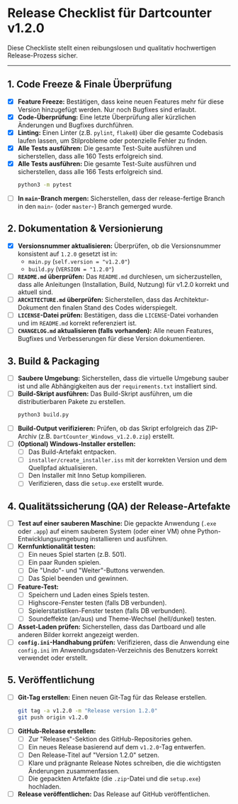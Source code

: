  # Release Checklist für Dartcounter v1.2.0

Diese Checkliste stellt einen reibungslosen und qualitativ hochwertigen Release-Prozess sicher.

---

## 1. Code Freeze & Finale Überprüfung

- [x] **Feature Freeze:** Bestätigen, dass keine neuen Features mehr für diese Version hinzugefügt werden. Nur noch Bugfixes sind erlaubt.
- [x] **Code-Überprüfung:** Eine letzte Überprüfung aller kürzlichen Änderungen und Bugfixes durchführen.
- [x] **Linting:** Einen Linter (z.B. `pylint`, `flake8`) über die gesamte Codebasis laufen lassen, um Stilprobleme oder potenzielle Fehler zu finden.
- [x] **Alle Tests ausführen:** Die gesamte Test-Suite ausführen und sicherstellen, dass alle 160 Tests erfolgreich sind.
- [x] **Alle Tests ausführen:** Die gesamte Test-Suite ausführen und sicherstellen, dass alle 166 Tests erfolgreich sind.
  ```bash
  python3 -m pytest
  ```
- [ ] **In `main`-Branch mergen:** Sicherstellen, dass der release-fertige Branch in den `main`- (oder `master`-) Branch gemerged wurde.

## 2. Dokumentation & Versionierung

- [x] **Versionsnummer aktualisieren:** Überprüfen, ob die Versionsnummer konsistent auf `1.2.0` gesetzt ist in:
    - `main.py` (`self.version = "v1.2.0"`)
    - `build.py` (`VERSION = "1.2.0"`)
- [ ] **`README.md` überprüfen:** Das `README.md` durchlesen, um sicherzustellen, dass alle Anleitungen (Installation, Build, Nutzung) für v1.2.0 korrekt und aktuell sind.
- [ ] **`ARCHITECTURE.md` überprüfen:** Sicherstellen, dass das Architektur-Dokument den finalen Stand des Codes widerspiegelt.
- [ ] **`LICENSE`-Datei prüfen:** Bestätigen, dass die `LICENSE`-Datei vorhanden und im `README.md` korrekt referenziert ist.
- [ ] **`CHANGELOG.md` aktualisieren (falls vorhanden):** Alle neuen Features, Bugfixes und Verbesserungen für diese Version dokumentieren.

## 3. Build & Packaging

- [ ] **Saubere Umgebung:** Sicherstellen, dass die virtuelle Umgebung sauber ist und alle Abhängigkeiten aus der `requirements.txt` installiert sind.
- [ ] **Build-Skript ausführen:** Das Build-Skript ausführen, um die distributierbaren Pakete zu erstellen.
  ```bash
  python3 build.py
  ```
- [ ] **Build-Output verifizieren:** Prüfen, ob das Skript erfolgreich das ZIP-Archiv (z.B. `DartCounter_Windows_v1.2.0.zip`) erstellt.
- [ ] **(Optional) Windows-Installer erstellen:**
    - [ ] Das Build-Artefakt entpacken.
    - [ ] `installer/create_installer.iss` mit der korrekten Version und dem Quellpfad aktualisieren.
    - [ ] Den Installer mit Inno Setup kompilieren.
    - [ ] Verifizieren, dass die `setup.exe` erstellt wurde.

## 4. Qualitätssicherung (QA) der Release-Artefakte

- [ ] **Test auf einer sauberen Maschine:** Die gepackte Anwendung (`.exe` oder `.app`) auf einem sauberen System (oder einer VM) ohne Python-Entwicklungsumgebung installieren und ausführen.
- [ ] **Kernfunktionalität testen:**
    - [ ] Ein neues Spiel starten (z.B. 501).
    - [ ] Ein paar Runden spielen.
    - [ ] Die "Undo"- und "Weiter"-Buttons verwenden.
    - [ ] Das Spiel beenden und gewinnen.
- [ ] **Feature-Test:**
    - [ ] Speichern und Laden eines Spiels testen.
    - [ ] Highscore-Fenster testen (falls DB verbunden).
    - [ ] Spielerstatistiken-Fenster testen (falls DB verbunden).
    - [ ] Soundeffekte (an/aus) und Theme-Wechsel (hell/dunkel) testen.
- [ ] **Asset-Laden prüfen:** Sicherstellen, dass das Dartboard und alle anderen Bilder korrekt angezeigt werden.
- [ ] **`config.ini`-Handhabung prüfen:** Verifizieren, dass die Anwendung eine `config.ini` im Anwendungsdaten-Verzeichnis des Benutzers korrekt verwendet oder erstellt.

## 5. Veröffentlichung

- [ ] **Git-Tag erstellen:** Einen neuen Git-Tag für das Release erstellen.
  ```bash
  git tag -a v1.2.0 -m "Release version 1.2.0"
  git push origin v1.2.0
  ```
- [ ] **GitHub-Release erstellen:**
    - [ ] Zur "Releases"-Sektion des GitHub-Repositories gehen.
    - [ ] Ein neues Release basierend auf dem `v1.2.0`-Tag entwerfen.
    - [ ] Den Release-Titel auf "Version 1.2.0" setzen.
    - [ ] Klare und prägnante Release Notes schreiben, die die wichtigsten Änderungen zusammenfassen.
    - [ ] Die gepackten Artefakte (die `.zip`-Datei und die `setup.exe`) hochladen.
- [ ] **Release veröffentlichen:** Das Release auf GitHub veröffentlichen.